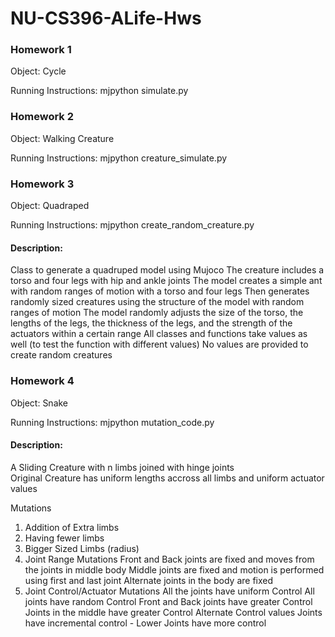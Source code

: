 # NU-CS396-ALife-Hws

### Homework 1
Object: Cycle

Running Instructions: 
mjpython simulate.py

### Homework 2
Object: Walking Creature

Running Instructions: 
mjpython creature_simulate.py

### Homework 3
Object: Quadraped

Running Instructions: 
mjpython create_random_creature.py

#### Description:
Class to generate a quadruped model using Mujoco
The creature includes a torso and four legs with hip and ankle joints
The model creates a simple ant with random ranges of motion with a torso and four legs
Then generates randomly sized creatures using the structure of the model with random ranges of motion
The model randomly adjusts the size of the torso, the lengths of the legs, the thickness of the legs, and the strength of the actuators within a certain range
All classes and functions take values as well (to test the function with different values)
No values are provided to create random creatures

### Homework 4
Object: Snake

Running Instructions: 
mjpython mutation_code.py

#### Description:
A Sliding Creature with n limbs joined with hinge joints  
Original Creature has uniform lengths accross all limbs and uniform actuator values

Mutations
1) Addition of Extra limbs
2) Having fewer limbs 
3) Bigger Sized Limbs (radius)
4) Joint Range Mutations
        Front and Back joints are fixed and moves from the joints in middle body
        Middle joints are fixed and motion is performed using first and last joint
        Alternate joints in the body are fixed
5) Joint Control/Actuator Mutations
        All the joints have uniform Control
        All joints have random Control
        Front and Back joints have greater Control
        Joints in the middle have greater Control
        Alternate Control values
        Joints have incremental control - Lower Joints have more control
